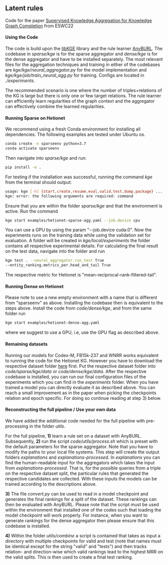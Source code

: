 ## Latent rules

Code for the paper [Supervised Knowledge Aggregation for Knowledge Graph Completion](https://web.informatik.uni-mannheim.de/AnyBURL/betz22aggregation.pdf) from ESWC22


#### Using the Code
The code is build upon the [libKGE](https://github.com/uma-pi1/kge/) library and the rule learner [AnyBURL](https://web.informatik.uni-mannheim.de/AnyBURL/).
The codebase in *sparse/kge* is for the sparse aggregator and *dense/kge* is for the dense aggregator and have to
be installed separately. The most relevant files for the aggregation techniques and training in either 
of the codebases are  *kge/kge/neural\_aggregator.py* for the model implementation and *kge/kge/job/train\_neural\_agg.py*
for training. Configs are located in *./experiments*.

The recommended scenario is one where the number of triples+relations of the KG is large but there is only one or few target relations. The rule learner can efficiently learn regularities of the graph context and the aggregator can effectively combine the learned regularities.



#### Running Sparse on Hetionet
We recommend using a fresh Conda environment for installing all dependencies. The following examples are tested
under Ubuntu os.


```sh
conda create -n sparseenv python=3.7
conda activate sparseenv
```
Then navigate into *sparse/kge* and run:
```sh
pip install -e .
```
For testing if the installation was successful, running the command *kge* from the terminal should output:
```sh
usage: kge [-h] {start,create,resume,eval,valid,test,dump,package} ...
kge: error: the following arguments are required: command
```
Ensure that you are within the folder *sparse/kge* and that the environment is active. Run the command
```sh
kge start examples/hetionet-sparse-agg.yaml --job.device cpu
```
You can use a GPU by using the param "--job.device cuda:0". Now the experiments runs on the training data while using the
validation set for evaluation. A folder will be created in *kge/local/experiments* the folder contains all respective
experimental details. For calculating the final result on the test data, navigate into the folder and run

```sh
kge test . --neural_aggregator.run_test True 
--entity_ranking.metrics_per.head_and_tail True
```
The respective metric for Hetionet is "mean-reciprocal-rank-filtered-tail".

#### Running Dense on Hetionet
Please note to use a new empty environment with a name that is different from "sparseenv" as above.
Installing the codebase then is equivalent to the steps above. Install the code from *code/dense/kge*, and from the 
same folder run 
```sh
kge start examples/hetionet-dense-agg.yaml 
```
where we suggest to use a GPU, i.e, use the GPU flag as described above.

#### Remaining datasets
Running our models for Codex-M, FB15k-237 and WNRR works equivalent to running the code for the Hetionet KG.
However you have to download the respective dataset folder [here](https://www.dropbox.com/home/ESWC22/supplementary-material) first.
Put the respective dataset folder into *code/sparse/kge/data* or *code/dense/kge/data*. After the respective codebase is installed,
you can run our final configuration files of the experiments which you can find in the *experiments* folder. When you 
have trained a model you can directly evaluate it as described above. You can reach a small improvement as in the paper
when picking the checkpoints relation and epoch specific. For doing so continue reading at step 3) below.

#### Reconstructing the full pipeline / Use your own data
We have added the additional code needed for the full pipeline with pre-processing in the folder *utils*.

For the full pipeline, **1)** learn a rule set on a dataset with AnyBURL. Subsequently, **2)** run the script
*code/utils/process.sh* which is preset with  the default parameters for the sparse aggregator. Note that you have 
to modify the paths to your local file systems.  This step will create the output folders *explanations* and
*explanations-processed*. In *explanations* you can find the human-readable input for the aggregators which takes
the input from *explanations-processed*. That is, for the possible queries from a triple on the respective dataset
split, the particular rules that generated the respective candidates are collected. With these inputs the models can
be trained according to the descriptions above. 

**3)** The file *convert.py* can be used to read in a model checkpoint and generates the final rankings for a split of the dataset. These rankings can then be evaluated with
AnyBURL. Please note that the script must be used within the environment that installed one of the codes such that
loading the model checkpoint will work properly. For instance, when you want to generate rankings for the dense
aggregator then please ensure that this codebase is installed.

**4)** Within the folder *utils/combine* a script is
contained that takes as input a directory with multiple checkpoints for valid and test (note that names must be identical except for the string "valid" and "tests")
and then tracks relation- and direction-wise which valid rankings lead to the highest MRR on the valid splits.
This is then used to create a final test ranking.  
